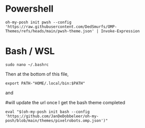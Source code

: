 # Powershell

`oh-my-posh init pwsh --config 'https://raw.githubusercontent.com/DedSmurfs/OMP-Themes/refs/heads/main/pwsh-theme.json' | Invoke-Expression`

# Bash / WSL

`sudo nano ~/.bashrc`

Then at the bottom of this file,

`export PATH-"HOME/.local/bin:$PATH"`

and

#will update the url once I get the bash theme completed

`eval "$(oh-my-posh init bash --config 'https://github.com/JanDeDobbeleer/oh-my-posh/blob/main/themes/pixelrobots.omp.json')"`
